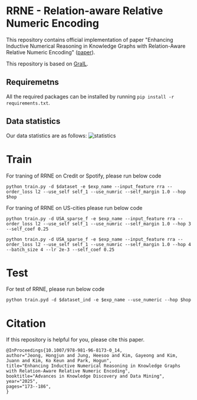 # RRNE - Relation-aware Relative Numeric Encoding
This repository contains official implementation of paper "Enhancing Inductive Numerical Reasoning in Knowledge Graphs with Relation-Aware Relative Numeric Encoding" ([paper](https://link.springer.com/chapter/10.1007/978-981-96-8173-0_14)).

This repository is based on [GraIL](https://github.com/kkteru/grail).

## Requiremetns

All the required packages can be installed by running `pip install -r requirements.txt`.

## Data statistics

Our data statistics are as follows:
![statistics](data_statistics.png)
# Train
For traning of RRNE on Credit or Spotify, please run below code

	python train.py -d $dataset -e $exp_name --input_feature rra --order_loss l2 --use_self self_1 --use_numric --self_margin 1.0 --hop $hop
 
 For traning of RRNE on US-cities please run below code

 	python train.py -d USA_sparse_f -e $exp_name --input_feature rra --order_loss l2 --use_self self_1 --use_numric --self_margin 1.0 --hop 3 --self_coef 0.25

  	python train.py -d USA_sparse_f -e $exp_name --input_feature rra --order_loss l2 --use_self self_1 --use_numric --self_margin 1.0 --hop 4 --batch_size 4 --lr 2e-3 --self_coef 0.25


# Test
For test of RRNE, please run below code

	python train.pyd -d $dataset_ind -e $exp_name --use_numeric --hop $hop

# Citation
If this repository is helpful for you, please cite this paper.

    @InProceedings{10.1007/978-981-96-8173-0_14,
    author="Jeong, Hongjun and Jung, Heesoo and Kim, Gayeong and Kim, Juann and Kim, Ko Keun and Park, Hogun",
    title="Enhancing Inductive Numerical Reasoning in Knowledge Graphs with Relation-Aware Relative Numeric Encoding",
    booktitle="Advances in Knowledge Discovery and Data Mining",
    year="2025",
    pages="173--186",
    }


